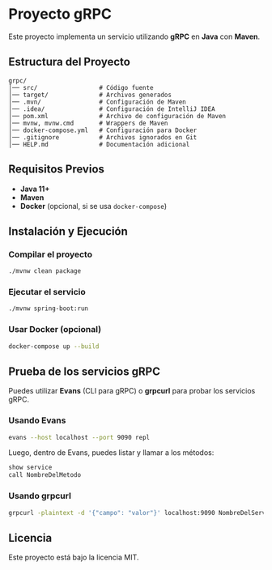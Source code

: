 # Proyecto gRPC

Este proyecto implementa un servicio utilizando **gRPC** en **Java** con **Maven**.

## Estructura del Proyecto

```
grpc/
│── src/                 # Código fuente
│── target/              # Archivos generados
│── .mvn/                # Configuración de Maven
│── .idea/               # Configuración de IntelliJ IDEA
│── pom.xml              # Archivo de configuración de Maven
│── mvnw, mvnw.cmd       # Wrappers de Maven
│── docker-compose.yml   # Configuración para Docker
│── .gitignore           # Archivos ignorados en Git
│── HELP.md              # Documentación adicional
```

## Requisitos Previos

- **Java 11+**
- **Maven**
- **Docker** (opcional, si se usa `docker-compose`)

## Instalación y Ejecución

### Compilar el proyecto
```sh
./mvnw clean package
```

### Ejecutar el servicio
```sh
./mvnw spring-boot:run
```

### Usar Docker (opcional)
```sh
docker-compose up --build
```

## Prueba de los servicios gRPC

Puedes utilizar **Evans** (CLI para gRPC) o **grpcurl** para probar los servicios gRPC.

### Usando Evans
```sh
evans --host localhost --port 9090 repl
```
Luego, dentro de Evans, puedes listar y llamar a los métodos:
```sh
show service
call NombreDelMetodo
```

### Usando grpcurl
```sh
grpcurl -plaintext -d '{"campo": "valor"}' localhost:9090 NombreDelServicio/NombreDelMetodo
```

## Licencia

Este proyecto está bajo la licencia MIT.
